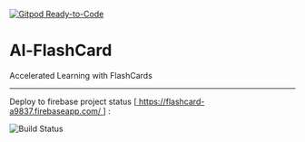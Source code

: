 [![Gitpod Ready-to-Code](https://img.shields.io/badge/Gitpod-Ready--to--Code-blue?logo=gitpod)](https://gitpod.io/#https://github.com/iwilfried/al-flashcard) 

# Al-FlashCard
Accelerated Learning with FlashCards


---

Deploy to firebase project status [[ https://flashcard-a9837.firebaseapp.com/ ](https://flashcard-a9837.firebaseapp.com)] :

![Build Status](https://github.com/iwilfried/al-flashcard/workflows/CD/badge.svg)